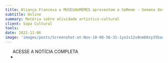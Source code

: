 ```yaml
---
title: Aliança Francesa e MUSEUdeMEMES apresentam a SeMeme - Semana dos Memes
subtitle: Online
summary: Matéria sobre atividade artístico-cultural
client: Sopa Cultural
tools: 
date: 2021-11-06
image: 'images/posts/Screenshot-at-Nov-10-08-56-31-1yo1s12x9nmb0zy35bacpm5e3aphu450bgpui1lujtyc.png'
---
```




<div class="post__share"><ul class="share__list list-reset">ACESSE A NOTÍCIA COMPLETA<li class="share__item" style="margin-left: 10px"><a class="share__link share__facebook" style="background: #fa5657" href="https://www.sopacultural.com/noticias/alianca-francesa-e-museudememes-apresentam-a-sememe-semana-dos-memes-com-diversas-atividades-culturais-relacionadas-ao-universo-de-memes/" 
onclick=window.open(this.href, 'pop-up', 'left=20,top=20,width=500,height=500,toolbar=1,resizable=0'); return false;" title="Link" rel="nofollow"><i class="fa-solid fa-link"></i></a></li></ul></div>
<!-- <div class="gallery-box"><div class="gallery"><img src="/clipping/images/example-1.jpg" loading="lazy" alt="Project"><img src="/clipping/images/example-2.jpg" loading="lazy" alt="Project"></div><em>Gallery / <a href="https://www.freepik.com/" target="_blank">Freepic</a></em></div> -->